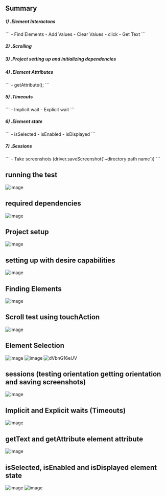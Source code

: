 ## Summary

<h5>1) .Element Interactons</h5>
```
- Find Elements
- Add Values
- Clear Values
- click
- Get Text
```

<h5>2) .Scrolling</h5>

<h5>3) .Project setting up and initializing dependencies</h5>

<h5>4) .Element Attributes</h5>
```
- getAttribute();
```
<h5>5) .Timeouts</h5>
```
- Implicit wait
- Explicit wait
```

<h5>6) .Element state</h5>
```
- isSelected
- isEnabled
- isDisplayed
```
<h5>7) .Sessions</h5>
```
- Take screenshots (driver.saveScreenshot(`~directory path name`))
```

## running the test

![image](https://user-images.githubusercontent.com/37651620/115957726-d1f70f80-a523-11eb-8096-5add27edfa5f.png)

## required dependencies

![image](https://user-images.githubusercontent.com/37651620/115957705-b986f500-a523-11eb-9703-acf150c60bcc.png)

## Project setup

![image](https://user-images.githubusercontent.com/37651620/115957699-abd16f80-a523-11eb-80d1-9b43a99f83f7.png)

## setting up with desire capabilities

![image](https://user-images.githubusercontent.com/37651620/115957684-93615500-a523-11eb-972e-0b3cf8cef1cc.png)

## Finding Elements

![image](https://user-images.githubusercontent.com/37651620/115958186-15527d80-a526-11eb-92ac-477970da4a26.png)

## Scroll test using touchAction

![image](https://user-images.githubusercontent.com/37651620/115958792-9e6ab400-a528-11eb-970b-7dc2766a36df.png)

## Element Selection

![image](https://user-images.githubusercontent.com/37651620/115963732-6c654c00-a540-11eb-9222-170b9e55f3b4.png)
![image](https://user-images.githubusercontent.com/37651620/115963752-74bd8700-a540-11eb-90f0-ed42c51dfc98.png)
![dVbnG16eUV](https://user-images.githubusercontent.com/37651620/115963705-4b046000-a540-11eb-952b-88b43fc07929.gif)

## sessions (testing orientation getting orientation and saving screenshots)

![image](https://user-images.githubusercontent.com/37651620/115969392-68dfbe00-a55c-11eb-9faf-7c3172798953.png)

## Implicit and Explicit waits (Timeouts)

![image](https://user-images.githubusercontent.com/37651620/115969692-ee17a280-a55d-11eb-92a8-47675de27a4e.png)

## getText and getAttribute element attribute

![image](https://user-images.githubusercontent.com/37651620/115970477-451f7680-a562-11eb-8125-288d3edc0361.png)

## isSelected, isEnabled and isDisplayed element state

![image](https://user-images.githubusercontent.com/37651620/115983018-86457400-a5be-11eb-99e6-002b6e944e87.png)
![image](https://user-images.githubusercontent.com/37651620/115983031-965d5380-a5be-11eb-86aa-f238116b611d.png)

```

```
